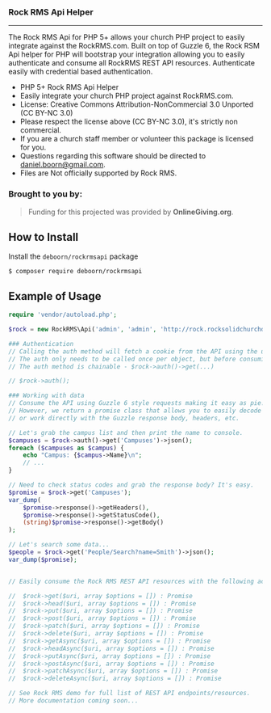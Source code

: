 ### Rock RMS Api Helper
---

The Rock RMS Api for PHP 5+ allows your church PHP project to easily integrate against the RockRMS.com. Built on top of Guzzle 6, the Rock RSM Api helper for PHP will bootstrap your integration allowing you to easily authenticate and consume all RockRMS REST API resources. Authenticate easily with credential based authentication. 

- PHP 5+ Rock RMS Api Helper
- Easily integrate your church PHP project against RockRMS.com.
- License: Creative Commons Attribution-NonCommercial 3.0 Unported (CC BY-NC 3.0)
- Please respect the license above (CC BY-NC 3.0), it's strictly non commercial.
- If you are a church staff member or volunteer this package is licensed for you.
- Questions regarding this software should be directed to daniel.boorn@gmail.com.
- Files are Not officially supported by Rock RMS.


### Brought to you by:
> Funding for this projected was provided by **OnlineGiving.org**.

How to Install
---------------

Install the `deboorn/rockrmsapi` package

```shell
$ composer require deboorn/rockrmsapi
```

Example of Usage
---------------

```php
require 'vendor/autoload.php';

$rock = new RockRMS\Api('admin', 'admin', 'http://rock.rocksolidchurchdemo.com/api/');

### Authentication
// Calling the auth method will fetch a cookie from the API using the user credentials
// The auth only needs to be called once per object, but before consuming endpoints
// The auth method is chainable - $rock->auth()->get(...)

// $rock->auth();

### Working with data
// Consume the API using Guzzle 6 style requests making it easy as pie!
// However, we return a promise class that allows you to easily decode json
// or work directly with the Guzzle response body, headers, etc.

// Let's grab the campus list and then print the name to console.
$campuses = $rock->auth()->get('Campuses')->json();
foreach ($campuses as $campus) {
    echo "Campus: {$campus->Name}\n";
    // ...
}

// Need to check status codes and grab the response body? It's easy.
$promise = $rock->get('Campuses');
var_dump(
    $promise->response()->getHeaders(),
    $promise->response()->getStatusCode(),
    (string)$promise->response()->getBody()
);

// Let's search some data...
$people = $rock->get('People/Search?name=Smith')->json();
var_dump($promise);


// Easily consume the Rock RMS REST API resources with the following actions -

//  $rock->get($uri, array $options = []) : Promise
//  $rock->head($uri, array $options = []) : Promise
//  $rock->put($uri, array $options = []) : Promise
//  $rock->post($uri, array $options = []) : Promise
//  $rock->patch($uri, array $options = []) : Promise
//  $rock->delete($uri, array $options = []) : Promise
//  $rock->getAsync($uri, array $options = []) : Promise
//  $rock->headAsync($uri, array $options = []) : Promise
//  $rock->putAsync($uri, array $options = []) : Promise
//  $rock->postAsync($uri, array $options = []) : Promise
//  $rock->patchAsync($uri, array $options = []) : Promise
//  $rock->deleteAsync($uri, array $options = []) : Promise

// See Rock RMS demo for full list of REST API endpoints/resources.
// More documentation coming soon...










